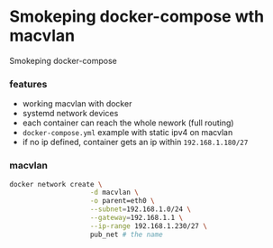 # Smokeping docker-compose wth macvlan

Smokeping docker-compose

### features

- working macvlan with docker
- systemd network devices
- each container can reach the whole nework (full routing)
- `docker-compose.yml` example with static ipv4 on macvlan
- if no ip defined, container gets an ip within `192.168.1.180/27`

### macvlan
```bash
docker network create \
                    -d macvlan \
                    -o parent=eth0 \
                    --subnet=192.168.1.0/24 \
                    --gateway=192.168.1.1 \
                    --ip-range 192.168.1.230/27 \
                    pub_net # the name
```
